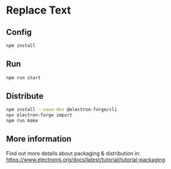 # Replace Text

## Config

```sh
npm install
```

## Run

```sh
npm run start
```

## Distribute

```sh
npm install --save-dev @electron-forge/cli
npx electron-forge import
npm run make
```

## More information

Find out more details about packaging & distribution in: https://www.electronjs.org/docs/latest/tutorial/tutorial-packaging

